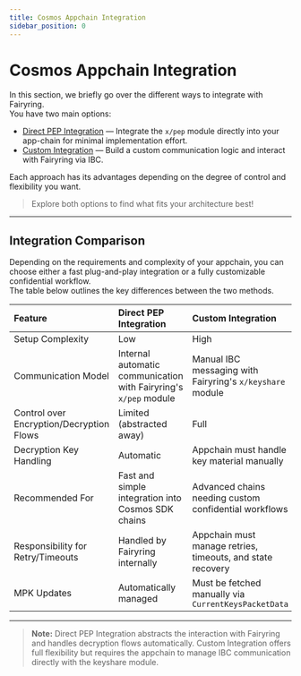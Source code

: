 ```yaml
---
title: Cosmos Appchain Integration
sidebar_position: 0
---
```


# Cosmos Appchain Integration

In this section, we briefly go over the different ways to integrate with Fairyring.  
You have two main options:

- [Direct PEP Integration](./direct_pep_integration.md) — Integrate the `x/pep` module directly into your app-chain for minimal implementation effort.
- [Custom Integration](./custom_integration.md) — Build a custom communication logic and interact with Fairyring via IBC.

Each approach has its advantages depending on the degree of control and flexibility you want.

> Explore both options to find what fits your architecture best!

---

## Integration Comparison

Depending on the requirements and complexity of your appchain, you can choose either a fast plug-and-play integration or a fully customizable confidential workflow.  
The table below outlines the key differences between the two methods.

| Feature | Direct PEP Integration | Custom Integration |
|:--------|:----------------------|:-------------------|
| Setup Complexity | Low | High |
| Communication Model | Internal automatic communication with Fairyring's `x/pep` module | Manual IBC messaging with Fairyring's `x/keyshare` module |
| Control over Encryption/Decryption Flows | Limited (abstracted away) | Full |
| Decryption Key Handling | Automatic | Appchain must handle key material manually |
| Recommended For | Fast and simple integration into Cosmos SDK chains | Advanced chains needing custom confidential workflows |
| Responsibility for Retry/Timeouts | Handled by Fairyring internally | Appchain must manage retries, timeouts, and state recovery |
| MPK Updates | Automatically managed | Must be fetched manually via `CurrentKeysPacketData` |

---

> **Note:** Direct PEP Integration abstracts the interaction with Fairyring and handles decryption flows automatically. Custom Integration offers full flexibility but requires the appchain to manage IBC communication directly with the keyshare module.
